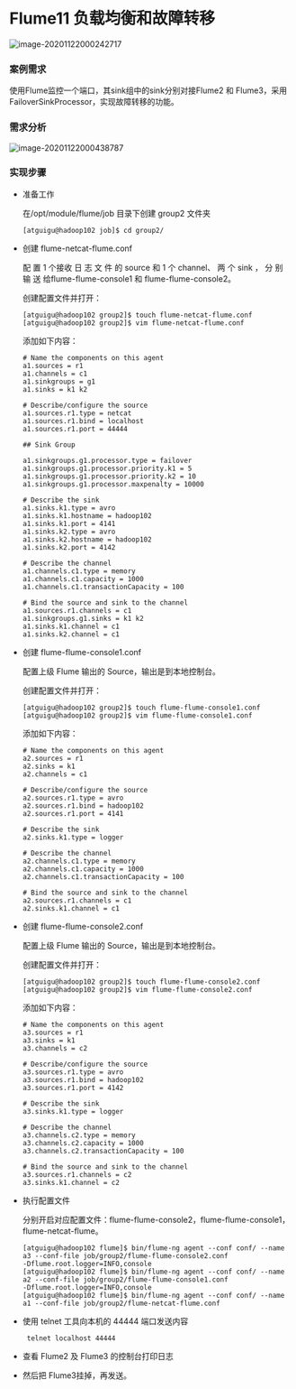 # Flume11 负载均衡和故障转移

![image-20201122000242717](C:\Users\Auraros\AppData\Roaming\Typora\typora-user-images\image-20201122000242717.png)

### 案例需求

使用Flume监控一个端口，其sink组中的sink分别对接Flume2 和 Flume3，采用FailoverSinkProcessor，实现故障转移的功能。



### 需求分析

![image-20201122000438787](C:\Users\Auraros\AppData\Roaming\Typora\typora-user-images\image-20201122000438787.png)



### 实现步骤

- 准备工作

  在/opt/module/flume/job 目录下创建 group2 文件夹

  ```
  [atguigu@hadoop102 job]$ cd group2/
  ```

- 创建 flume-netcat-flume.conf

  配 置 1 个接收 日 志 文 件 的 source 和 1 个 channel、 两 个 sink ， 分 别 输 送 给flume-flume-console1 和 flume-flume-console2。

  创建配置文件并打开：

  ```
  [atguigu@hadoop102 group2]$ touch flume-netcat-flume.conf
  [atguigu@hadoop102 group2]$ vim flume-netcat-flume.conf
  ```

  添加如下内容：

  ```
  # Name the components on this agent
  a1.sources = r1
  a1.channels = c1
  a1.sinkgroups = g1
  a1.sinks = k1 k2
  
  # Describe/configure the source
  a1.sources.r1.type = netcat
  a1.sources.r1.bind = localhost
  a1.sources.r1.port = 44444
  
  ## Sink Group
  
  a1.sinkgroups.g1.processor.type = failover
  a1.sinkgroups.g1.processor.priority.k1 = 5
  a1.sinkgroups.g1.processor.priority.k2 = 10
  a1.sinkgroups.g1.processor.maxpenalty = 10000
  
  # Describe the sink
  a1.sinks.k1.type = avro
  a1.sinks.k1.hostname = hadoop102
  a1.sinks.k1.port = 4141
  a1.sinks.k2.type = avro
  a1.sinks.k2.hostname = hadoop102
  a1.sinks.k2.port = 4142
  
  # Describe the channel
  a1.channels.c1.type = memory
  a1.channels.c1.capacity = 1000
  a1.channels.c1.transactionCapacity = 100
  
  # Bind the source and sink to the channel
  a1.sources.r1.channels = c1
  a1.sinkgroups.g1.sinks = k1 k2
  a1.sinks.k1.channel = c1
  a1.sinks.k2.channel = c1
  ```

  

- 创建 flume-flume-console1.conf

  配置上级 Flume 输出的 Source，输出是到本地控制台。

  创建配置文件并打开：

  ```
  [atguigu@hadoop102 group2]$ touch flume-flume-console1.conf
  [atguigu@hadoop102 group2]$ vim flume-flume-console1.conf
  ```

  添加如下内容：

  ```
  # Name the components on this agent
  a2.sources = r1
  a2.sinks = k1
  a2.channels = c1
  
  # Describe/configure the source
  a2.sources.r1.type = avro
  a2.sources.r1.bind = hadoop102
  a2.sources.r1.port = 4141
  
  # Describe the sink
  a2.sinks.k1.type = logger
  
  # Describe the channel
  a2.channels.c1.type = memory
  a2.channels.c1.capacity = 1000
  a2.channels.c1.transactionCapacity = 100
  
  # Bind the source and sink to the channel
  a2.sources.r1.channels = c1
  a2.sinks.k1.channel = c1
  ```

- 创建 flume-flume-console2.conf

  配置上级 Flume 输出的 Source，输出是到本地控制台。

  创建配置文件并打开：

  ```
  [atguigu@hadoop102 group2]$ touch flume-flume-console2.conf
  [atguigu@hadoop102 group2]$ vim flume-flume-console2.conf
  ```

  添加如下内容：

  ```
  # Name the components on this agent
  a3.sources = r1
  a3.sinks = k1
  a3.channels = c2
  
  # Describe/configure the source
  a3.sources.r1.type = avro
  a3.sources.r1.bind = hadoop102
  a3.sources.r1.port = 4142
  
  # Describe the sink
  a3.sinks.k1.type = logger
  
  # Describe the channel
  a3.channels.c2.type = memory
  a3.channels.c2.capacity = 1000
  a3.channels.c2.transactionCapacity = 100
  
  # Bind the source and sink to the channel
  a3.sources.r1.channels = c2
  a3.sinks.k1.channel = c2
  ```

- 执行配置文件

  分别开启对应配置文件：flume-flume-console2，flume-flume-console1，flume-netcat-flume。

  ```
  [atguigu@hadoop102 flume]$ bin/flume-ng agent --conf conf/ --name 
  a3 --conf-file job/group2/flume-flume-console2.conf
  -Dflume.root.logger=INFO,console
  [atguigu@hadoop102 flume]$ bin/flume-ng agent --conf conf/ --name 
  a2 --conf-file job/group2/flume-flume-console1.conf
  -Dflume.root.logger=INFO,console
  [atguigu@hadoop102 flume]$ bin/flume-ng agent --conf conf/ --name 
  a1 --conf-file job/group2/flume-netcat-flume.conf
  ```

- 使用 telnet 工具向本机的 44444 端口发送内容

  ```
   telnet localhost 44444
  ```

- 查看 Flume2 及 Flume3 的控制台打印日志

- 然后把 Flume3挂掉，再发送。


